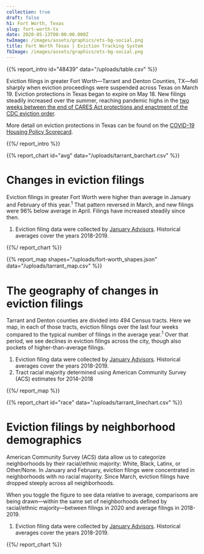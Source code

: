 ```yaml
---
collection: true
draft: false
h1: Fort Worth, Texas
slug: fort-worth-tx
date: 2020-05-13T00:00:00.000Z
twImage: /images/assets/graphics/ets-bg-social.png
title: Fort Worth Texas | Eviction Tracking System
fbImage: /images/assets/graphics/ets-bg-social.png
---
```


{{% report_intro id="48439" data="/uploads/table.csv" %}}

Eviction filings in greater Fort Worth—Tarrant and Denton Counties, TX—fell sharply when eviction proceedings were suspended across Texas on March 19. Eviction protections in Texas began to expire on May 18. New filings steadily increased over the summer, reaching pandemic highs in the [two weeks between the end of CARES Act protections and enactment of the CDC eviction order](https://evictionlab.org/shifts-in-eviction-filings-from-cares-act-to-cdc-order/). 

More detail on eviction protections in Texas can be found on the [COVID-19 Housing Policy Scorecard](https://evictionlab.org/covid-policy-scorecard/tx/).

{{%/ report_intro %}}



{{% report_chart id="avg" data="/uploads/tarrant_barchart.csv" %}}

# Changes in eviction filings

Eviction filings in greater Fort Worth were higher than average in January and February of this year.<sup>1</sup> That pattern reversed in March, and new filings were 96% below average in April. Filings have increased steadily since then. 

1. Eviction filing data were collected by [January Advisors](https://www.januaryadvisors.com/). Historical averages cover the years 2018-2019.

{{%/ report_chart %}}



{{% report_map shapes="/uploads/fort-worth_shapes.json" data="/uploads/tarrant_map.csv" %}}

# The geography of changes in eviction filings

Tarrant and Denton counties are divided into 494 Census tracts. Here we map, in each of those tracts, eviction filings over the last four weeks compared to the typical number of filings in the average year.<sup>1</sup> Over that period, we see  declines in eviction filings across the city, though also pockets of higher-than-average filings. 

1. Eviction filing data were collected by [January Advisors](https://www.januaryadvisors.com/). Historical averages cover the years 2018-2019.
2. Tract racial majority determined using American Community Survey (ACS) estimates for 2014–2018

{{%/ report_map %}}



{{% report_chart id="race" data="/uploads/tarrant_linechart.csv" %}}







# Eviction filings by neighborhood demographics

American Community Survey (ACS) data allow us to categorize neighborhoods by their racial/ethnic majority: White, Black, Latinx, or Other/None. In January and February, eviction filings were concentrated in neighborhoods with no racial majority. Since March, eviction filings have dropped steeply across all neighborhoods.

When you toggle the figure to see data relative to average, comparisons are being drawn—within the same set of neighborhoods defined by racial/ethnic majority—between filings in 2020 and average filings in 2018-2019.

1. Eviction filing data were collected by [January Advisors](https://www.januaryadvisors.com/). Historical averages cover the years 2018-2019.







{{%/ report_chart %}}